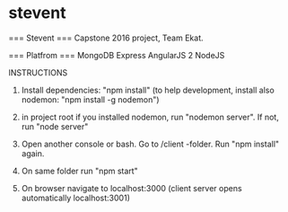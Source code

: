 # stevent
=== Stevent === Capstone 2016 project, Team Ekat.

=== Platfrom ===
MongoDB
Express
AngularJS 2
NodeJS

INSTRUCTIONS

1. Install dependencies: "npm install" (to help development, install also nodemon: "npm install -g nodemon")

2. in project root if you installed nodemon, run "nodemon server". If not, run "node server"

3. Open another console or bash. Go to /client -folder. Run "npm install" again.

4. On same folder run "npm start"

5. On browser navigate to localhost:3000 (client server opens automatically localhost:3001)

